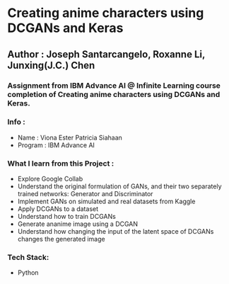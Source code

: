# Creating anime characters using DCGANs and Keras

## Author : Joseph Santarcangelo, Roxanne Li, Junxing(J.C.) Chen

### Assignment from IBM Advance AI @ Infinite Learning course completion of Creating anime characters using DCGANs and Keras.
### Info :

- Name : Viona Ester Patricia Siahaan
- Program : IBM Advance AI

### What I learn from this Project :
- Explore Google Collab
- Understand the original formulation of GANs, and their two separately trained networks: Generator and Discriminator
- Implement GANs on simulated and real datasets from Kaggle
- Apply DCGANs to a dataset
- Understand how to train DCGANs
- Generate ananime image using a DCGAN
- Understand how changing the input of the latent space of DCGANs changes the generated image

### Tech Stack:
- Python
